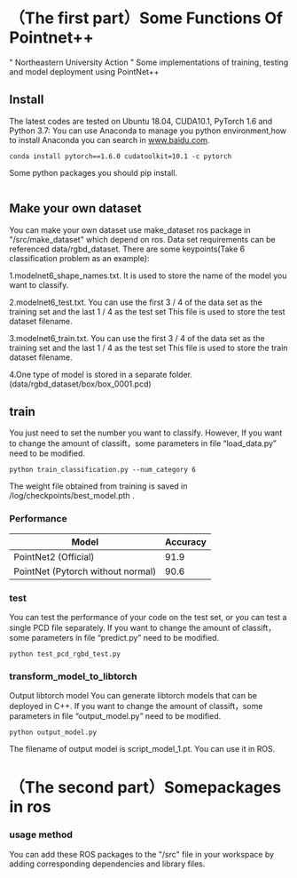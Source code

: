 # （The first part）Some Functions Of Pointnet++ 
" Northeastern University
Action "
Some implementations of training, testing and model deployment using PointNet++

## Install
The latest codes are tested on Ubuntu 18.04, CUDA10.1, PyTorch 1.6 and Python 3.7:
You can use Anaconda to manage you python environment,how to install Anaconda you can search in www.baidu.com. 
```shell
conda install pytorch==1.6.0 cudatoolkit=10.1 -c pytorch
```
Some python packages you should pip install.
```shell

```

## Make your own dataset
You can make your own dataset use make_dataset ros package in "/src/make_dataset" which depend on ros.
Data set requirements can be referenced data/rgbd_dataset.
There are some keypoints(Take 6 classification problem as an example):

1.modelnet6_shape_names.txt. It is used to store the name of the model you want to classify.

2.modelnet6_test.txt.  You can use the first 3 / 4 of the data set as the training set and the last 1 / 4 as the test set
                        This file is used to store the test dataset filename.

3.modelnet6_train.txt. You can use the first 3 / 4 of the data set as the training set and the last 1 / 4 as the test set
                        This file is used to store the train dataset filename.

4.One type of model is stored in a separate folder.(data/rgbd_dataset/box/box_0001.pcd)

## train
You just need to set the number you want to classify.
However, If you want to change the amount of classift，some parameters in file “load_data.py” need to be modified.
```shell
python train_classification.py --num_category 6
```
The weight file obtained from training is saved in /log/checkpoints/best_model.pth .

### Performance
| Model | Accuracy |
|--|--|
| PointNet2 (Official) | 91.9 |
| PointNet (Pytorch without normal) |  90.6|

### test
You can test the performance of your code on the test set, or you can test a single PCD file separately.
If you want to change the amount of classift，some parameters in file “predict.py” need to be modified.
```shell
python test_pcd_rgbd_test.py
```
### transform_model_to_libtorch
Output libtorch model
You can generate libtorch models that can be deployed in C++.
If you want to change the amount of classift，some parameters in file “output_model.py” need to be modified.
```shell
python output_model.py
```
The filename of output model is script_model_1.pt.
You can use it in ROS.

# （The second part）Somepackages in ros 
### usage method
You can add these ROS packages to the "/src" file in your workspace by adding corresponding dependencies and library files.

